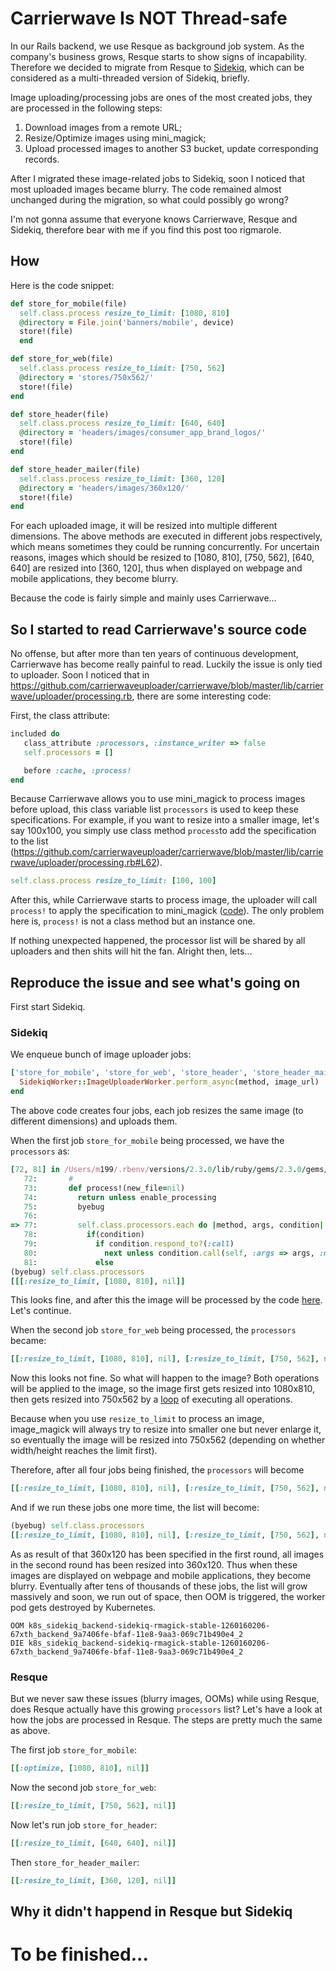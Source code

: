 # Carrierwave Is NOT Thread-safe

In our Rails backend, we use Resque as background job system. As the company's business grows, Resque starts to show signs of incapability. Therefore we decided to migrate from Resque to [Sidekiq](https://github.com/mperham/sidekiq), which can be considered as a multi-threaded version of Sidekiq, briefly.

Image uploading/processing jobs are ones of the most created jobs, they are processed in the following steps:
1. Download images from a remote URL;
2. Resize/Optimize images using mini_magick;
3. Upload processed images to another S3 bucket, update corresponding records.

After I migrated these image-related jobs to Sidekiq, soon I noticed that most uploaded images became blurry. The code remained almost unchanged during the migration, so what could possibly go wrong?

I'm not gonna assume that everyone knows Carrierwave, Resque and Sidekiq, therefore bear with me if you find this post too rigmarole.

## How

Here is the code snippet:

```ruby
def store_for_mobile(file)
  self.class.process resize_to_limit: [1080, 810]
  @directory = File.join('banners/mobile', device)
  store!(file)
  end

def store_for_web(file)
  self.class.process resize_to_limit: [750, 562]
  @directory = 'stores/750x562/'
  store!(file)
end

def store_header(file)
  self.class.process resize_to_limit: [640, 640]
  @directory = 'headers/images/consumer_app_brand_logos/'
  store!(file)
end

def store_header_mailer(file)
  self.class.process resize_to_limit: [360, 120]
  @directory = 'headers/images/360x120/'
  store!(file)
end
```

For each uploaded image, it will be resized into multiple different dimensions. The above methods are executed in different jobs respectively, which means sometimes they could be running concurrently. For uncertain reasons, images which should be resized to [1080, 810], [750, 562], [640, 640] are resized into [360, 120], thus when displayed on webpage and mobile applications, they become blurry.

Because the code is fairly simple and mainly uses Carrierwave...

## So I started to read Carrierwave's source code
No offense, but after more than ten years of continuous development, Carrierwave has become really painful to read. Luckily the issue is only tied to uploader.
Soon I noticed that in https://github.com/carrierwaveuploader/carrierwave/blob/master/lib/carrierwave/uploader/processing.rb, there are some interesting code:

First, the class attribute:
```ruby
included do
   class_attribute :processors, :instance_writer => false
   self.processors = []

   before :cache, :process!
end
```
Because Carrierwave allows you to use mini_magick to process images before upload, this class variable list `processors` is used to keep these specifications. For example, if you want to resize into a smaller image, let's say 100x100, you simply use class method `process`to add the specification to the list (https://github.com/carrierwaveuploader/carrierwave/blob/master/lib/carrierwave/uploader/processing.rb#L62).

```ruby
self.class.process resize_to_limit: [100, 100]
```
After this, while Carrierwave starts to process image, the uploader will call `process!` to apply the specification to mini_magick ([code](https://github.com/carrierwaveuploader/carrierwave/blob/master/lib/carrierwave/uploader/processing.rb#L71)). The only problem here is, `process!` is not a class method but an instance one.

If nothing unexpected happened, the processor list will be shared by all uploaders and then shits will hit the fan. Alright then, lets...

## Reproduce the issue and see what's going on
First start Sidekiq.

### Sidekiq
We enqueue bunch of image uploader jobs:
```ruby
['store_for_mobile', 'store_for_web', 'store_header', 'store_header_mailer'].each do
  SidekiqWorker::ImageUploaderWorker.perform_async(method, image_url)
end
```

The above code creates four jobs, each job resizes the same image (to different dimensions) and uploads them.

When the first job `store_for_mobile` being processed, we have the `processors` as:

```ruby
[72, 81] in /Users/m199/.rbenv/versions/2.3.0/lib/ruby/gems/2.3.0/gems/carrierwave-0.11.2/lib/carrierwave/uploader/processing.rb
   72:       #
   73:       def process!(new_file=nil)
   74:         return unless enable_processing
   75:         byebug
   76:
=> 77:         self.class.processors.each do |method, args, condition|
   78:           if(condition)
   79:             if condition.respond_to?(:call)
   80:               next unless condition.call(self, :args => args, :method => method, :file => new_file)
   81:             else
(byebug) self.class.processors
[[[:resize_to_limit, [1080, 810], nil]]
```

This looks fine, and after this the image will be processed by the code [here](https://github.com/carrierwaveuploader/carrierwave/blob/f15f4ba71dd2c78e8df494bf65938bbaf13960f9/lib/carrierwave/processing/mini_magick.rb#L73). Let's continue.

When the second job `store_for_web` being processed, the `processors` became:
```ruby
[[:resize_to_limit, [1080, 810], nil], [:resize_to_limit, [750, 562], nil]]
```

Now this looks not fine. So what will happen to the image? Both operations will be applied to the image, so the image first gets resized into 1080x810, then gets resized into 750x562 by a [loop](https://github.com/carrierwaveuploader/carrierwave/blob/master/lib/carrierwave/uploader/processing.rb#L75) of executing all operations.

Because when you use `resize_to_limit` to process an image, image_magick will always try to resize into smaller one but never enlarge it, so eventually the image will be resized into 750x562 (depending on whether width/height reaches the limit first).

Therefore, after all four jobs being finished, the `processors` will become
```ruby
[[:resize_to_limit, [1080, 810], nil], [:resize_to_limit, [750, 562], nil], [:resize_to_limit, [640, 640], nil], [:resize_to_limit, [360, 120], nil]]
```

And if we run these jobs one more time, the list will become:

```ruby
(byebug) self.class.processors
[[:resize_to_limit, [1080, 810], nil], [:resize_to_limit, [750, 562], nil], [:resize_to_limit, [640, 640], nil], [:resize_to_limit, [360, 120], nil],[:resize_to_limit, [1080, 810], nil], [:resize_to_limit, [750, 562], nil], [:resize_to_limit, [640, 640], nil], [:resize_to_limit, [360, 120], nil]]
```

As as result of that 360x120 has been specified in the first round, all images in the second round has been resized into 360x120. Thus when these images are displayed on webpage and mobile applications, they become blurry. Eventually after tens of thousands of these jobs, the list will grow massively and soon, we run out of space, then OOM is triggered, the worker pod gets destroyed by Kubernetes.

```
OOM k8s_sidekiq_backend-sidekiq-rmagick-stable-1260160206-67xth_backend_9a7406fe-bfaf-11e8-9aa3-069c71b490e4_2
DIE k8s_sidekiq_backend-sidekiq-rmagick-stable-1260160206-67xth_backend_9a7406fe-bfaf-11e8-9aa3-069c71b490e4_2
```

### Resque
But we never saw these issues (blurry images, OOMs) while using Resque, does Resque actually have this growing `processors` list? Let's have a look at how the jobs are processed in Resque. The steps are pretty much the same as above.

The first job `store_for_mobile`:
```ruby
[[:optimize, [1080, 810], nil]]
```

Now the second job `store_for_web`:
```ruby
[[:resize_to_limit, [750, 562], nil]]
```

Now let's run job `store_for_header`:
```ruby
[[:resize_to_limit, [640, 640], nil]]
```

Then `store_for_header_mailer`:
```ruby
[[:resize_to_limit, [360, 120], nil]]
```


## Why it didn't happend in Resque but Sidekiq

# To be finished...
